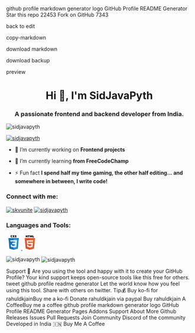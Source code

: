 github profile markdown generator logo
GitHub Profile README Generator
Star this repo
22453
Fork on GitHub
7343

back to edit

copy-markdown

download markdown

download backup

preview
<h1 align="center">Hi 👋, I'm SidJavaPyth</h1>
<h3 align="center">A passionate frontend and backend developer from India.</h3>

<p align="left"> <img src="https://komarev.com/ghpvc/?username=sidjavapyth&label=Profile%20views&color=0e75b6&style=flat" alt="sidjavapyth" /> </p>

<p align="left"> <a href="https://github.com/ryo-ma/github-profile-trophy"><img src="https://github-profile-trophy.vercel.app/?username=sidjavapyth" alt="sidjavapyth" /></a> </p>

- 🔭 I’m currently working on **Frontend projects**

- 🌱 I’m currently learning **from FreeCodeChamp**

- ⚡ Fun fact **I spend half my time gaming, the other half editing... and somewhere in between, I write code!**

<h3 align="left">Connect with me:</h3>
<p align="left">
<a href="https://www.youtube.com/c/skvunite" target="blank"><img align="center" src="https://raw.githubusercontent.com/rahuldkjain/github-profile-readme-generator/master/src/images/icons/Social/youtube.svg" alt="skvunite" height="30" width="40" /></a>
<a href="https://www.leetcode.com/sidjavapyth" target="blank"><img align="center" src="https://raw.githubusercontent.com/rahuldkjain/github-profile-readme-generator/master/src/images/icons/Social/leet-code.svg" alt="sidjavapyth" height="30" width="40" /></a>
</p>

<h3 align="left">Languages and Tools:</h3>
<p align="left"> <a href="https://www.w3schools.com/css/" target="_blank" rel="noreferrer"> <img src="https://raw.githubusercontent.com/devicons/devicon/master/icons/css3/css3-original-wordmark.svg" alt="css3" width="40" height="40"/> </a> <a href="https://www.w3.org/html/" target="_blank" rel="noreferrer"> <img src="https://raw.githubusercontent.com/devicons/devicon/master/icons/html5/html5-original-wordmark.svg" alt="html5" width="40" height="40"/> </a> </p>

<p><img align="left" src="https://github-readme-stats.vercel.app/api/top-langs?username=sidjavapyth&show_icons=true&locale=en&layout=compact" alt="sidjavapyth" /></p>

<p>&nbsp;<img align="center" src="https://github-readme-stats.vercel.app/api?username=sidjavapyth&show_icons=true&locale=en" alt="sidjavapyth" /></p>

Support 🙏
Are you using the tool and happy with it to create your GitHub Profile?
Your kind support keeps open-source tools like this free for others.
tweet github profile readme generator
Let the world know how you feel using this tool. Share with others on twitter.
Tip💰
Buy ko-fi for rahuldkjainBuy me a ko-fi
Donate rahuldkjain via paypal
Buy rahuldkjain A CoffeeBuy me a coffee
github profile markdown generator logo
GitHub Profile README Generator
Pages
Addons
Support
About
More
Github
Releases
Issues
Pull Requests
Join Community
Discord of the community
Developed in India 🇮🇳
Buy Me A Coffee

<!--
**SidJavaPyth/SidJavaPyth** is a ✨ _special_ ✨ repository because its `README.md` (this file) appears on your GitHub profile.

Here are some ideas to get you started:

- 🔭 I’m currently working on ...
- 🌱 I’m currently learning ...
- 👯 I’m looking to collaborate on ...
- 🤔 I’m looking for help with ...
- 💬 Ask me about ...
- 📫 How to reach me: ...
- 😄 Pronouns: ...
- ⚡ Fun fact: ...
-->
